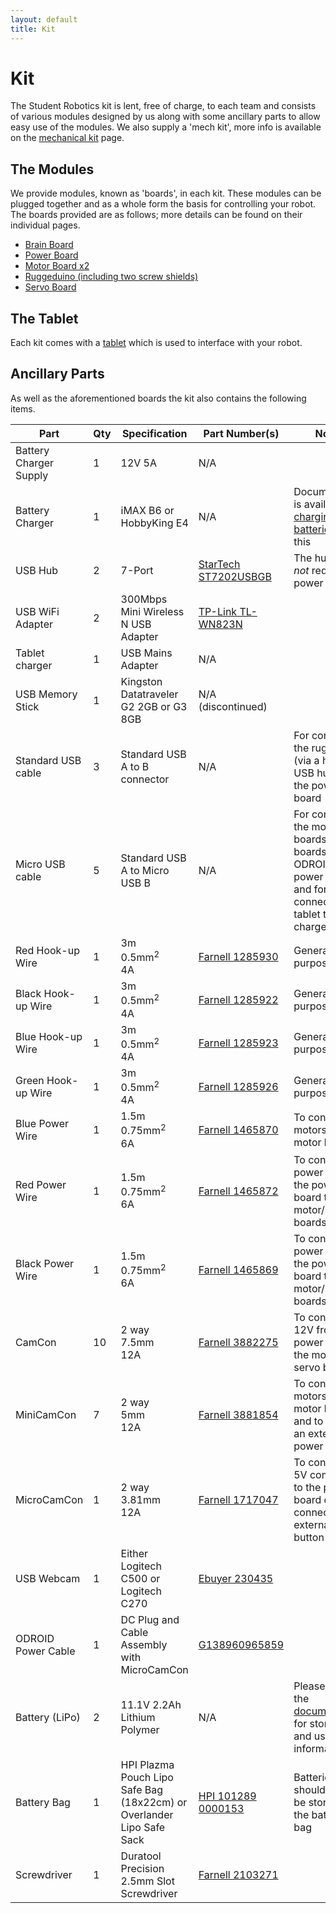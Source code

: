 ```yaml
---
layout: default
title: Kit
---
```


Kit
===

The Student Robotics kit is lent, free of charge, to each team and consists of various modules designed by us along with some ancillary parts to allow easy use of the modules. We also supply a 'mech kit', more info is available on the [mechanical kit](/docs/kit/mechanical) page.

The Modules
-----------

We provide modules, known as 'boards', in each kit.
These modules can be plugged together and as a whole form the basis for controlling your robot.
The boards provided are as follows; more details can be found on their individual pages.

 * [Brain Board](/docs/kit/brain_board)
 * [Power Board](/docs/kit/power_board)
 * [Motor Board x2](/docs/kit/motor_board)
 * [Ruggeduino (including two screw shields)](/docs/kit/ruggeduino)
 * [Servo Board](/docs/kit/servo_board)

The Tablet
----------

Each kit comes with a [tablet](/docs/kit/tablet) which is used to interface with your robot.

Ancillary Parts
---------------

As well as the aforementioned boards the kit also contains the following items.

|        Part            | Qty | Specification                                                         | Part Number(s)                              | Notes
|------------------------|-----|-----------------------------------------------------------------------|---------------------------------------------|------
| Battery Charger Supply | 1   | 12V 5A                                                                | N/A                                         |
| Battery Charger        | 1   | iMAX B6 or HobbyKing E4                                               | N/A                                         | Documentation is available on [charging the batteries](/docs/kit/batteries) using this
| USB Hub                | 2   | 7-Port                                                                | [StarTech ST7202USBGB][ST7202USBGB]         | The hub does *not* require a power cable
| USB WiFi Adapter       | 2   | 300Mbps Mini Wireless N USB Adapter                                   | [TP-Link TL-WN823N][TL-WN823N]              |
| Tablet charger         | 1   | USB Mains Adapter                                                     | N/A                                         |
| USB Memory Stick       | 1   | Kingston Datatraveler G2 2GB or G3 8GB                                | N/A (discontinued)                          |
| Standard USB cable     | 3   | Standard USB A to B connector                                         | N/A                                         | For connecting the ruggeduino (via a hub) and USB hubs to the power board
| Micro USB cable        | 5   | Standard USB A to Micro USB B                                         | N/A                                         | For connecting the motor boards, servo boards and ODROID to the power board; and for connecting the tablet to the charger
| Red Hook-up Wire       | 1   | 3m<br />0.5mm<sup>2</sup><br />4A                                     | [Farnell 1285930][F-1285930]                | General purpose wire
| Black Hook-up Wire     | 1   | 3m<br />0.5mm<sup>2</sup><br />4A                                     | [Farnell 1285922][F-1285922]                | General purpose wire
| Blue Hook-up Wire      | 1   | 3m<br />0.5mm<sup>2</sup><br />4A                                     | [Farnell 1285923][F-1285923]                | General purpose wire
| Green Hook-up Wire     | 1   | 3m<br />0.5mm<sup>2</sup><br />4A                                     | [Farnell 1285926][F-1285926]                | General purpose wire
| Blue Power Wire        | 1   | 1.5m<br />0.75mm<sup>2</sup><br />6A                                  | [Farnell 1465870][F-1465870]                | To connect motors to the motor boards
| Red Power Wire         | 1   | 1.5m<br />0.75mm<sup>2</sup><br />6A                                  | [Farnell 1465872][F-1465872]                | To connect power from the power board to the motor/servo boards
| Black Power Wire       | 1   | 1.5m<br />0.75mm<sup>2</sup><br />6A                                  | [Farnell 1465869][F-1465869]                | To connect power from the power board to the motor/servo boards
| CamCon                 | 10  | 2 way<br />7.5mm<br />12A                                             | [Farnell 3882275][F-3882275]                | To connect 12V from the power board to the motor and servo boards
| MiniCamCon             | 7   | 2 way<br />5mm<br />12A                                               | [Farnell 3881854][F-3881854]                | To connect motors to the motor boards, and to connect an external power switch
| MicroCamCon            | 1   | 2 way<br />3.81mm<br />12A                                            | [Farnell 1717047][F-1717047]                | To connect a 5V component to the power board or to connect an external start button
| USB Webcam             | 1   | Either Logitech C500 or Logitech C270                                 | [Ebuyer 230435][EB-230435]                  |
| ODROID Power Cable     | 1   | DC Plug and Cable Assembly with MicroCamCon                           | [G138960965859][G138960965859]              |
| Battery (LiPo)         | 2   | 11.1V 2.2Ah Lithium Polymer                                           | N/A                                         | Please read the [documentation](/docs/kit/batteries) for storage and usage information
| Battery Bag            | 1   | HPI Plazma Pouch Lipo Safe Bag (18x22cm) or Overlander Lipo Safe Sack | [HPI 101289][HPI-101289] [0000153][0000153] | Batteries should always be stored in the battery bag
| Screwdriver            | 1   | Duratool Precision 2.5mm Slot Screwdriver                             | [Farnell 2103271][F-2103271]                |

[ST7202USBGB]: http://uk.startech.com/Cards-Adapters/USB-2/Hub/7-Port-USB-20-Hub-UK~ST7202USBGB
[TL-WN823N]: http://www.tp-link.com/en/products/details/?model=TL-WN823N
[F-1285930]: http://www.xgoat.com/p/farnell/1285930
[F-1285922]: http://www.xgoat.com/p/farnell/1285922
[F-1285923]: http://www.xgoat.com/p/farnell/1285923
[F-1285926]: http://www.xgoat.com/p/farnell/1285926
[F-1465870]: http://www.xgoat.com/p/farnell/1465870
[F-1465872]: http://www.xgoat.com/p/farnell/1465872
[F-1465869]: http://www.xgoat.com/p/farnell/1465869
[F-3882275]: http://www.xgoat.com/p/farnell/3882275
[F-3881854]: http://www.xgoat.com/p/farnell/3881854
[F-1717047]: http://www.xgoat.com/p/farnell/1717047
[F-2103271]: http://www.xgoat.com/p/farnell/2103271
[EB-230435]: http://www.ebuyer.com/230435-logitech-c270-hd-webcam-720p-hd-video-960-000582
[G138960965859]: http://www.hardkernel.com/main/products/prdt_info.php?g_code=G138960965859
[0000153]: http://www.modelsport.co.uk/overlander-lipo-safe-sack/rc-car-products/38313
[HPI-101289]: http://www.modelsport.co.uk/hpi-plazma-pouch-lipo-safe-bag-18x22cm-/rc-car-products/39499
